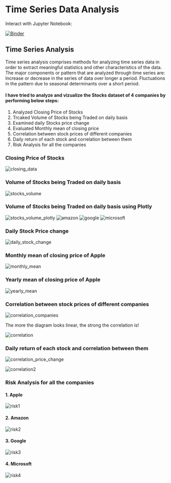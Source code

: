 # Time Series Data Analysis

Interact with Jupyter Notebook:

[![Binder](https://mybinder.org/badge_logo.svg)](https://mybinder.org/v2/gh/trisha751/Time_Series_Data_Analysis.git/HEAD)

## Time Series Analysis
Time series analysis comprises methods for analyzing time series data in order to extract meaningful statistics and other characteristics of the data. The major components or pattern that are analyzed through time series are: Increase or decrease in the series of data over longer a period. Fluctuations in the pattern due to seasonal determinants over a short period.

#### I have tried to analyze and vizualize the Stocks dataset of 4 companies by performing below steps:

1. Analyzed Closing Price of Stocks
2. Trcaked Volume of Stocks being Traded on daily basis
3. Examined daily Stocks price change
4. Evaluated Monthly mean of closing price
5. Correlation between stock prices of different companies
6. Daily return of each stock and correlation between them
7. Risk Analysis for all the companies

### Closing Price of Stocks
![closing_data](https://user-images.githubusercontent.com/30564193/115087301-e7dd5280-9edb-11eb-9959-be2d8a6fc836.png)

### Volume of Stocks being Traded on daily basis
![stocks_volume](https://user-images.githubusercontent.com/30564193/115087494-3f7bbe00-9edc-11eb-97ec-df5ce5986a38.png)

### Volume of Stocks being Traded on daily basis using Plotly
![stocks_volume_plotly](https://user-images.githubusercontent.com/30564193/115087635-7eaa0f00-9edc-11eb-8849-11e03d4f02d5.png)
![amazon](https://user-images.githubusercontent.com/30564193/115087713-b0bb7100-9edc-11eb-9ef9-104a1bb9e73e.png)
![google](https://user-images.githubusercontent.com/30564193/115087719-b3b66180-9edc-11eb-98f7-038b996eb9fb.png)
![microsoft](https://user-images.githubusercontent.com/30564193/115087723-b618bb80-9edc-11eb-93b3-c25b66a01ca7.png)

### Daily Stock Price change
![daily_stock_change](https://user-images.githubusercontent.com/30564193/115087859-0abc3680-9edd-11eb-9be4-13c7dece9c7e.png)

### Monthly mean of closing price of Apple
![monthly_mean](https://user-images.githubusercontent.com/30564193/115087952-350df400-9edd-11eb-96b7-7a5caf52e5bc.png)

### Yearly mean of closing price of Apple
![yearly_mean](https://user-images.githubusercontent.com/30564193/115088147-8fa75000-9edd-11eb-89c0-dfc2052482fd.png)

### Correlation between stock prices of different companies
![correlation_companies](https://user-images.githubusercontent.com/30564193/115088308-e3b23480-9edd-11eb-9be7-4d0bb912e712.png)

The more the diagram looks linear, the strong the correlation is!

![correlation](https://user-images.githubusercontent.com/30564193/115088430-2247ef00-9ede-11eb-9d0a-11bdedf6c4bf.png)

### Daily return of each stock and correlation between them
![correlation_price_change](https://user-images.githubusercontent.com/30564193/115088532-591e0500-9ede-11eb-9403-eb24f3a55466.png)

![correlation2](https://user-images.githubusercontent.com/30564193/115088609-87034980-9ede-11eb-8a29-f7bf515de6c3.png)

### Risk Analysis for all the companies
#### 1. Apple
![risk1](https://user-images.githubusercontent.com/30564193/115088667-b023da00-9ede-11eb-85e3-d3482b074dd7.png)

#### 2. Amazon
![risk2](https://user-images.githubusercontent.com/30564193/115088738-dd708800-9ede-11eb-9e17-4b74f0c3fa3f.png)

#### 3. Google
![risk3](https://user-images.githubusercontent.com/30564193/115088797-fc6f1a00-9ede-11eb-9f9e-ed4c16913957.png)

#### 4. Microsoft
![risk4](https://user-images.githubusercontent.com/30564193/115088853-16106180-9edf-11eb-85ff-188c100b7707.png)

